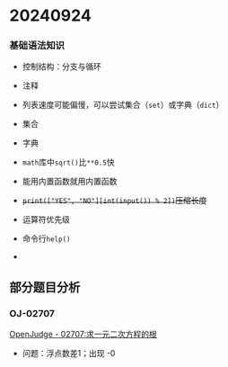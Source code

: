 # 20240924

### 基础语法知识

- 控制结构：分支与循环

- 注释

- 列表速度可能偏慢，可以尝试集合（`set`）或字典（`dict`）

- 集合

- 字典

- `math`库中`sqrt()`比`**0.5`快

- 能用内置函数就用内置函数

- ~~`print(["YES", "NO"][int(input()) % 2])`压缩长度~~

- 运算符优先级

- 命令行`help()`

- 

## 部分题目分析

### OJ-02707

[OpenJudge - 02707:求一元二次方程的根](http://cs101.openjudge.cn/2024fallroutine/02707)

- 问题：浮点数差1；出现 -0



